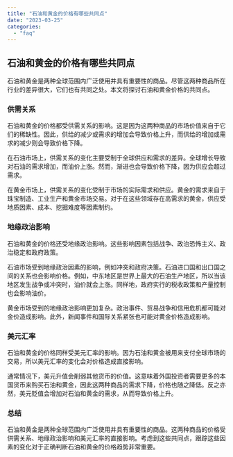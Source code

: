 ```yaml
---
title: "石油和黄金的价格有哪些共同点"
date: "2023-03-25"
categories: 
  - "faq"
---
```


## 石油和黄金的价格有哪些共同点

石油和黄金是两种全球范围内广泛使用并具有重要性的商品。尽管这两种商品所在行业的差异很大，它们也有共同之处。本文将探讨石油和黄金价格的共同点。

### 供需关系

石油和黄金的价格都受供需关系的影响。这是因为这两种商品的市场价值来自于它们的稀缺性。因此，供给的减少或需求的增加会导致价格上升，而供给的增加或需求的减少则会导致价格下降。

在石油市场上，供需关系的变化主要受制于全球供应和需求的差异。全球增长导致对石油的需求增加，而油价上涨。然而，渐进也会导致价格下降，因为供应会超过需求。

在黄金市场上，供需关系的变化受制于市场的实际需求和供应。黄金的需求来自于珠宝制造、工业生产和黄金市场交易。对于在这些领域存在高需求的黄金，供应受地质因素、成本、挖掘难度等因素制约。

### 地缘政治影响

石油和黄金的价格还受地缘政治影响。这些影响因素包括战争、政治恐怖主义、政治稳定和政府政策。

石油市场受到地缘政治因素的影响，例如冲突和政府决策。石油进口国和出口国之间的关系也会影响价格。例如，中东地区是世界上最大的石油生产地区，所以当该地区发生战争或冲突时，油价就会上涨。同样地，政府实行的税收政策和产量控制也会影响油价。

黄金市场受到的地缘政治影响更加复杂。政治事件、贸易战争和信用危机都可能对金价造成影响。此外，新闻事件和国际关系紧张也可能对黄金价格造成影响。

### 美元汇率

石油和黄金的价格同样受美元汇率的影响。因为石油和黄金被用来支付全球市场的交易，所以美元汇率的变化会对价格造成直接影响。

通常情况下，美元升值会削弱其他货币的价值。这意味着外国投资者需要更多的本国货币来购买石油和黄金，因此这两种商品的需求下降，价格也随之降低。反之亦然，美元贬值会增加对石油和黄金的需求，从而导致价格上升。

### 总结

石油和黄金是两种全球范围内广泛使用并具有重要性的商品。这两种商品的价格受供需关系、地缘政治影响和美元汇率的直接影响。考虑到这些共同点，跟踪这些因素的变化对于正确判断石油和黄金的价格趋势非常重要。
